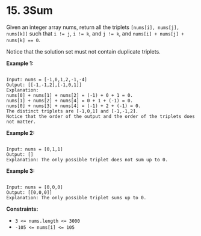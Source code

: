 # 15. 3Sum

Given an integer array nums, return all the triplets `[nums[i], nums[j], nums[k]]` such that `i != j`, `i != k`, and `j != k`, and `nums[i] + nums[j] + nums[k] == 0`.

Notice that the solution set must not contain duplicate triplets.

**Example 1:**

```

Input: nums = [-1,0,1,2,-1,-4]
Output: [[-1,-1,2],[-1,0,1]]
Explanation: 
nums[0] + nums[1] + nums[2] = (-1) + 0 + 1 = 0.
nums[1] + nums[2] + nums[4] = 0 + 1 + (-1) = 0.
nums[0] + nums[3] + nums[4] = (-1) + 2 + (-1) = 0.
The distinct triplets are [-1,0,1] and [-1,-1,2].
Notice that the order of the output and the order of the triplets does not matter.

```

**Example 2:**

```

Input: nums = [0,1,1]
Output: []
Explanation: The only possible triplet does not sum up to 0.

```

**Example 3:**

```

Input: nums = [0,0,0]
Output: [[0,0,0]]
Explanation: The only possible triplet sums up to 0.

```

**Constraints:**

* `3 <= nums.length <= 3000`
* `-105 <= nums[i] <= 105`